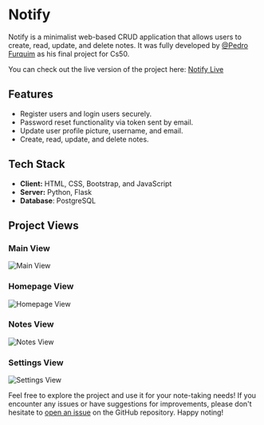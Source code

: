 # Notify

Notify is a minimalist web-based CRUD application that allows users to create, read, update, and delete notes. It was fully developed by [@Pedro Furquim](https://github.com/devpedrofurquim) as his final project for Cs50.

You can check out the live version of the project here: [Notify Live](https://notify-mg43.onrender.com/)

## Features

- Register users and login users securely.
- Password reset functionality via token sent by email.
- Update user profile picture, username, and email.
- Create, read, update, and delete notes.

## Tech Stack

- **Client:** HTML, CSS, Bootstrap, and JavaScript
- **Server:** Python, Flask
- **Database**: PostgreSQL

## Project Views

### Main View
![Main View](website/static/imgs/https://s3-us-west-2.amazonaws.com/secure.notion-static.com/5f07f932-0412-4ca3-8450-4ec2c01d7438/Screenshot_2023-07-29_at_23-55-09_Notify.png)

### Homepage View
![Homepage View](website/static/imgs/https://s3-us-west-2.amazonaws.com/secure.notion-static.com/1367ad03-6be0-4aa7-8683-16592a95bb23/Screenshot_2023-07-29_at_23-56-43_Notify.png)

### Notes View
![Notes View](website/static/imgs/https://s3-us-west-2.amazonaws.com/secure.notion-static.com/f5049161-e593-46d9-8d98-c9262717342a/Screenshot_2023-07-29_at_23-57-48_Notify.png)

### Settings View
![Settings View](website/static/imgs/https://s3-us-west-2.amazonaws.com/secure.notion-static.com/6d834274-2f41-4ac7-b619-89328f86474b/Screenshot_2023-07-29_at_23-59-10_Profile.png)

Feel free to explore the project and use it for your note-taking needs! If you encounter any issues or have suggestions for improvements, please don't hesitate to [open an issue](https://github.com/devpedrofurquim/notify/issues) on the GitHub repository. Happy noting!
